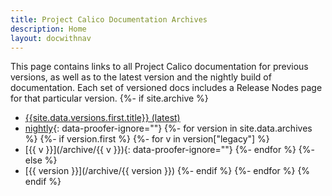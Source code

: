 ```yaml
---
title: Project Calico Documentation Archives
description: Home
layout: docwithnav
---
```

This page contains links to all Project Calico documentation for previous
versions, as well as to the latest version and the nightly build of
documentation. Each set of versioned docs includes a Release Nodes
page for that particular version.
{%- if site.archive %}
- [{{site.data.versions.first.title}} (latest)](/)
- [nightly](/master){: data-proofer-ignore=""}
{%- for version in site.data.archives %}
{%- if version.first %}
    {%- for v in version["legacy"] %}
- [{{ v }}](/archive/{{ v }}){: data-proofer-ignore=""}
    {%- endfor %}
{%- else %}
- [{{ version }}](/archive/{{ version }})
{%- endif %}
{%- endfor %}
{% endif %}
